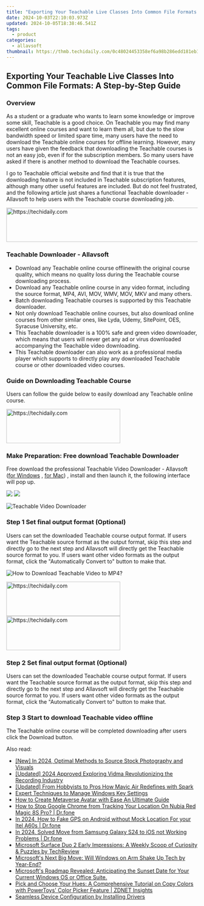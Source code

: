 ```yaml
---
title: "Exporting Your Teachable Live Classes Into Common File Formats: A Step-by-Step Guide"
date: 2024-10-03T22:10:03.973Z
updated: 2024-10-05T18:38:46.541Z
tags:
  - product
categories:
  - allavsoft
thumbnail: https://thmb.techidaily.com/0c48024453358ef6a98b286edd181eb113a17b3521d6666287ecd3868dbe5cda.jpg
---
```


## Exporting Your Teachable Live Classes Into Common File Formats: A Step-by-Step Guide

### Overview

As a student or a graduate who wants to learn some knowledge or improve some skill, Teachable is a good choice. On Teachable you may find many excellent online courses and want to learn them all, but due to the slow bandwidth speed or limited spare time, many users have the need to download the Teachable online courses for offline learning. However, many users have given the feedback that downloading the Teachable courses is not an easy job, even if for the subscription members. So many users have asked if there is another method to download the Teachable courses.

I go to Teachable official website and find that it is true that the downloading feature is not included in Teachable subscription features, although many other useful features are included. But do not feel frustrated, and the following article just shares a functional Teachable downloader - Allavsoft to help users with the Teachable course downloading job.

<!-- affiliate ads begin -->
<a href="https://appsumo.8odi.net/c/5597632/2049364/7443" target="_top" id="2049364">
  <img src="//a.impactradius-go.com/display-ad/7443-2049364" border="0" alt="https://techidaily.com" width="728" height="90"/>
</a>
<img height="0" width="0" src="https://appsumo.8odi.net/i/5597632/2049364/7443" style="position:absolute;visibility:hidden;" border="0" />
<!-- affiliate ads end -->

### Teachable Downloader - Allavsoft

* Download any Teachable online course offlinewith the original course quality, which means no quality loss during the Teachable course downloading process.
* Download any Teachable online course in any video format, including the source format, MP4, AVI, MOV, WMV, MOV, MKV and many others.
* Batch downloading Teachable courses is supported by this Teachable downloader.
* Not only download Teachable online courses, but also download online courses from other similar ones, like Lyda, Udemy, SitePoint, OES, Syracuse University, etc.
* This Teachable downloader is a 100% safe and green video downloader, which means that users will never get any ad or virus downloaded accompanying the Teachable video downloading.
* This Teachable downloader can also work as a professional media player which supports to directly play any downloaded Teachable course or other downloaded video courses.

### Guide on Downloading Teachable Course

Users can follow the guide below to easily download any Teachable online course.

<!-- affiliate ads begin -->
<a href="https://aligracehair.sjv.io/c/5597632/2115946/19272" target="_top" id="2115946">
  <img src="//a.impactradius-go.com/display-ad/19272-2115946" border="0" alt="https://techidaily.com" width="300" height="90"/>
</a>
<img height="0" width="0" src="https://aligracehair.sjv.io/i/5597632/2115946/19272" style="position:absolute;visibility:hidden;" border="0" />
<!-- affiliate ads end -->

### Make Preparation: Free download Teachable Downloader

Free download the professional Teachable Video Downloader - Allavsoft ([for Windows](https://tools.techidaily.com/allavsoft/products/) , [for Mac](https://tools.techidaily.com/allavsoft/products/)) , install and then launch it, the following interface will pop up.

[![](https://www.allavsoft.com/how-to/../images/how-to/free-download-win.jpg)](https://tools.techidaily.com/allavsoft/products/) [![](https://www.allavsoft.com/how-to/../images/how-to/free-download-mac.jpg)](https://tools.techidaily.com/allavsoft/products/)

![Teachable Video Downloader](https://www.allavsoft.com/how-to/../images/allavsoft/screen-shot-600.jpg)

### Step 1 Set final output format (Optional)

Users can set the downloaded Teachable course output format. If users want the Teachable source format as the output format, skip this step and directly go to the next step and Allavsoft will directly get the Teachable source format to you. If users want other video formats as the output format, click the "Automatically Convert to" button to make that.

![How to Download Teachable Video to MP4?](https://www.allavsoft.com/how-to/../images/how-to/download-rtmp-video/download-rtmp-video.jpg)

<!-- affiliate ads begin -->
<a href="https://aligracehair.sjv.io/c/5597632/1880972/19272" target="_top" id="1880972">
  <img src="//a.impactradius-go.com/display-ad/19272-1880972" border="0" alt="https://techidaily.com" width="300" height="90"/>
</a>
<img height="0" width="0" src="https://aligracehair.sjv.io/i/5597632/1880972/19272" style="position:absolute;visibility:hidden;" border="0" />
<!-- affiliate ads end -->

<!-- affiliate ads begin -->
<a href="https://aligracehair.sjv.io/c/5597632/1959773/19272" target="_top" id="1959773">
  <img src="//a.impactradius-go.com/display-ad/19272-1959773" border="0" alt="https://techidaily.com" width="300" height="90"/>
</a>
<img height="0" width="0" src="https://aligracehair.sjv.io/i/5597632/1959773/19272" style="position:absolute;visibility:hidden;" border="0" />
<!-- affiliate ads end -->

### Step 2 Set final output format (Optional)

Users can set the downloaded Teachable course output format. If users want the Teachable source format as the output format, skip this step and directly go to the next step and Allavsoft will directly get the Teachable source format to you. If users want other video formats as the output format, click the "Automatically Convert to" button to make that.

### Step 3 Start to download Teachable video offline

The Teachable online course will be completed downloading after users click the Download button.

<ins class="adsbygoogle"
     style="display:block"
     data-ad-format="autorelaxed"
     data-ad-client="ca-pub-7571918770474297"
     data-ad-slot="1223367746"></ins>

<ins class="adsbygoogle"
     style="display:block"
     data-ad-client="ca-pub-7571918770474297"
     data-ad-slot="8358498916"
     data-ad-format="auto"
     data-full-width-responsive="true"></ins>

<span class="atpl-alsoreadstyle">Also read:</span>
<div><ul>
<li><a href="https://vp-tips.techidaily.com/new-in-2024-optimal-methods-to-source-stock-photography-and-visuals/"><u>[New] In 2024, Optimal Methods to Source Stock Photography and Visuals</u></a></li>
<li><a href="https://screen-capture.techidaily.com/updated-2024-approved-exploring-vidma-revolutionizing-the-recording-industry/"><u>[Updated] 2024 Approved Exploring Vidma Revolutionizing the Recording Industry</u></a></li>
<li><a href="https://some-knowledge.techidaily.com/updated-from-hobbyists-to-pros-how-mavic-air-redefines-with-spark/"><u>[Updated] From Hobbyists to Pros How Mavic Air Redefines with Spark</u></a></li>
<li><a href="https://win11-tips.techidaily.com/expert-techniques-to-manage-windows-key-settings/"><u>Expert Techniques to Manage Windows Key Settings</u></a></li>
<li><a href="https://extra-information.techidaily.com/how-to-create-metaverse-avatar-with-ease-an-ultimate-guide/"><u>How to Create Metaverse Avatar with Ease An Ultimate Guide</u></a></li>
<li><a href="https://fake-location.techidaily.com/how-to-stop-google-chrome-from-tracking-your-location-on-nubia-red-magic-8s-pro-drfone-by-drfone-virtual-android/"><u>How to Stop Google Chrome from Tracking Your Location On Nubia Red Magic 8S Pro? | Dr.fone</u></a></li>
<li><a href="https://android-location.techidaily.com/in-2024-how-to-fake-gps-on-android-without-mock-location-for-your-itel-a60s-drfone-by-drfone-virtual/"><u>In 2024, How to Fake GPS on Android without Mock Location For your Itel A60s | Dr.fone</u></a></li>
<li><a href="https://android-transfer.techidaily.com/in-2024-solved-move-from-samsung-galaxy-s24-to-ios-not-working-problems-drfone-by-drfone-transfer-from-android-transfer-from-android/"><u>In 2024, Solved Move from Samsung Galaxy S24 to iOS not Working Problems | Dr.fone</u></a></li>
<li><a href="https://win-trending.techidaily.com/microsoft-surface-duo-2-early-impressions-a-weekly-scoop-of-curiosity-and-puzzles-by-techreview/"><u>Microsoft Surface Duo 2 Early Impressions: A Weekly Scoop of Curiosity & Puzzles by TechReview</u></a></li>
<li><a href="https://win-trending.techidaily.com/microsofts-next-big-move-will-windows-on-arm-shake-up-tech-by-year-end/"><u>Microsoft's Next Big Move: Will Windows on Arm Shake Up Tech by Year-End?</u></a></li>
<li><a href="https://win-trending.techidaily.com/microsofts-roadmap-revealed-anticipating-the-sunset-date-for-your-current-windows-os-or-office-suite/"><u>Microsoft's Roadmap Revealed: Anticipating the Sunset Date for Your Current Windows OS or Office Suite.</u></a></li>
<li><a href="https://win-trending.techidaily.com/pick-and-choose-your-hues-a-comprehensive-tutorial-on-copy-colors-with-powertoys-color-picker-feature-zdnet-insights/"><u>Pick and Choose Your Hues: A Comprehensive Tutorial on Copy Colors with PowerToys' Color Picker Feature | ZDNET Insights</u></a></li>
<li><a href="https://driver-install.techidaily.com/seamless-device-configuration-by-installing-drivers/"><u>Seamless Device Configuration by Installing Drivers</u></a></li>
</ul></div>

